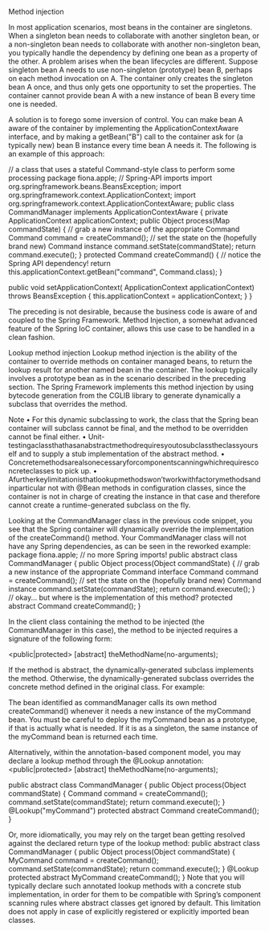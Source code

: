 Method injection

In most application scenarios, most beans in the container are singletons. When a singleton bean needs to collaborate with another singleton bean, or a non-singleton bean needs to collaborate with another non-singleton bean, you typically handle the dependency by defining one bean as a property of the other. A problem arises when the bean lifecycles are different. Suppose singleton bean A needs to use non-singleton (prototype) bean B, perhaps on each method invocation on A. The container only creates the singleton bean A once, and thus only gets one opportunity to set the properties. The container cannot provide bean A with a new instance of bean B every time one is needed.

A solution is to forego some inversion of control. You can make bean A aware of the container by implementing the ApplicationContextAware interface, and by making a getBean("B") call to the container ask for (a typically new) bean B instance every time bean A needs it. The following is an example of this approach:

// a class that uses a stateful Command-style class to perform some processing
package fiona.apple;
// Spring-API imports
import org.springframework.beans.BeansException;
import org.springframework.context.ApplicationContext;
import org.springframework.context.ApplicationContextAware;
public class CommandManager implements ApplicationContextAware {
 private ApplicationContext applicationContext;
 public Object process(Map commandState) {
  // grab a new instance of the appropriate Command
  Command command = createCommand();
  // set the state on the (hopefully brand new) Command instance command.setState(commandState);
  return command.execute();
 }
protected Command createCommand() {
// notice the Spring API dependency!
return this.applicationContext.getBean("command", Command.class);
}

public void setApplicationContext(
ApplicationContext applicationContext) throws BeansException {
this.applicationContext = applicationContext; }
}

The preceding is not desirable, because the business code is aware of and coupled to the Spring Framework. Method Injection, a somewhat advanced feature of the Spring IoC container, allows this use case to be handled in a clean fashion.

Lookup method injection
Lookup method injection is the ability of the container to override methods on container managed beans, to return the lookup result for another named bean in the container. The lookup typically involves a prototype bean as in the scenario described in the preceding section. The Spring Framework implements this method injection by using bytecode generation from the CGLIB library to generate dynamically a subclass that overrides the method.

Note
• For this dynamic subclassing to work, the class that the Spring bean container will subclass cannot be final, and the method to be overridden cannot be final either.
• Unit-testingaclassthathasanabstractmethodrequiresyoutosubclasstheclassyourself and to supply a stub implementation of the abstract method.
• Concretemethodsarealsonecessaryforcomponentscanningwhichrequiresconcreteclasses to pick up.
• Afurtherkeylimitationisthatlookupmethodswon’tworkwithfactorymethodsandinparticular not with @Bean methods in configuration classes, since the container is not in charge of creating the instance in that case and therefore cannot create a runtime-generated subclass on the fly.


Looking at the CommandManager class in the previous code snippet, you see that the Spring container will dynamically override the implementation of the createCommand() method. Your CommandManager class will not have any Spring dependencies, as can be seen in the reworked example:
package fiona.apple;
// no more Spring imports!
public abstract class CommandManager {
public Object process(Object commandState) {
// grab a new instance of the appropriate Command interface Command command = createCommand();
// set the state on the (hopefully brand new) Command instance command.setState(commandState);
return command.execute();
}
 // okay... but where is the implementation of this method?
protected abstract Command createCommand(); }


In the client class containing the method to be injected (the CommandManager in this case), the method to be injected requires a signature of the following form:

<public|protected> [abstract] <return-type> theMethodName(no-arguments);

If the method is abstract, the dynamically-generated subclass implements the method. Otherwise, the dynamically-generated subclass overrides the concrete method defined in the original class. For example:

<!-- a stateful bean deployed as a prototype (non-singleton) -->
<bean id="myCommand" class="fiona.apple.AsyncCommand" scope="prototype"> <!-- inject dependencies here as required -->
</bean>
<!-- commandProcessor uses statefulCommandHelper -->
<bean id="commandManager" class="fiona.apple.CommandManager"> <lookup-method name="createCommand" bean="myCommand"/>
</bean>

The bean identified as commandManager calls its own method createCommand() whenever it needs a new instance of the myCommand bean. You must be careful to deploy the myCommand bean as a prototype, if that is actually what is needed. If it is as a singleton, the same instance of the myCommand bean is returned each time.

Alternatively, within the annotation-based component model, you may declare a lookup method through the @Lookup annotation:
    <public|protected> [abstract] <return-type> theMethodName(no-arguments);
 
<!-- a stateful bean deployed as a prototype (non-singleton) -->
<bean id="myCommand" class="fiona.apple.AsyncCommand" scope="prototype"> <!-- inject dependencies here as required -->
</bean>
<!-- commandProcessor uses statefulCommandHelper -->
<bean id="commandManager" class="fiona.apple.CommandManager"> <lookup-method name="createCommand" bean="myCommand"/>
</bean>
 
public abstract class CommandManager {
 public Object process(Object commandState) { Command command = createCommand(); command.setState(commandState);
 return command.execute();
 }
  @Lookup("myCommand")
 protected abstract Command createCommand(); 
}


Or, more idiomatically, you may rely on the target bean getting resolved against the declared return type of the lookup method:
public abstract class CommandManager {
 public Object process(Object commandState) { MyCommand command = createCommand(); command.setState(commandState);
 return command.execute();
 }
 @Lookup
 protected abstract MyCommand createCommand(); 
}
Note that you will typically declare such annotated lookup methods with a concrete stub implementation, in order for them to be compatible with Spring’s component scanning rules where abstract classes get ignored by default. This limitation does not apply in case of explicitly registered or explicitly imported bean classes.


